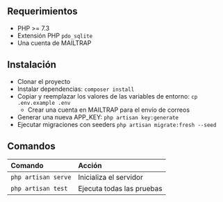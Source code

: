 ## Requerimientos

-   PHP >= 7.3
-   Extensión PHP `pdo_sqlite`
-   Una cuenta de MAILTRAP

## Instalación

-   Clonar el proyecto
-   Instalar dependencias: `composer install`
-   Copiar y reemplazar los valores de las variables de entorno: `cp .env.example .env`
    -   Crear una cuenta en MAILTRAP para el envío de correos
-   Generar una nueva APP_KEY: `php artisan key:generate`
-   Ejecutar migraciones con seeders `php artisan migrate:fresh --seed`

## Comandos

| Comando             | Acción                    |
| :------------------ | :------------------------ |
| `php artisan serve` | Inicializa el servidor    |
| `php artisan test`  | Ejecuta todas las pruebas |
